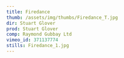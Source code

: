 ```yaml
---
title: Firedance
thumb: /assets/img/thumbs/Firedance_T.jpg
dir: Stuart Glover
prod: Stuart Glover
comp: Raymond Gubbay Ltd
vimeo_id: 371137774
stills: Firedance_1.jpg
---
```


